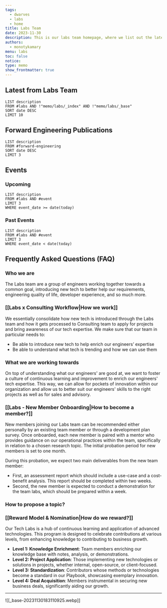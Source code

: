 ```yaml
---
tags:
  - dwarves
  - labs
  - home
title: Labs Team
date: 2023-11-30
description: This is our labs team homepage, where we list out the latest advances in our engineering team, our publications, events & workshops, as well as frequently asked questions on who and what team labs are.
authors:
  - monotykamary
menu: labs
toc: false
notice: 
type: memo
show_frontmatter: true
---
```

## Latest from Labs Team

```dataview
LIST description
FROM #labs AND !"memo/labs/_index" AND !"memo/labs/_base"
SORT date DESC
LIMIT 10
```

## Forward Engineering Publications

```dataview
LIST description
FROM #forward-engineering
SORT date DESC
LIMIT 3
```

## Events

### Upcoming

```dataview
LIST description
FROM #labs AND #event 
LIMIT 3
WHERE event_date >= date(today)
```

### Past Events

```dataview
LIST description
FROM #labs AND #event 
LIMIT 3
WHERE event_date < date(today)
```

## Frequently Asked Questions (FAQ)

### Who we are

The Labs team are a group of engineers working together towards a common goal, introducing new tech to better help our requirements, engineering quality of life, developer experience, and so much more.

### [[Labs x Consulting Workflow|How we work]]

We essentially consolidate how new tech is introduced through the Labs team and how it gets processed to Consulting team to apply for projects and bring awareness of our tech expertise. We make sure that our team in particular needs to:
- Be able to introduce new tech to help enrich our engineers’ expertise
- Be able to understand what tech is trending and how we can use them

### What we are working towards

On top of understanding what our engineers' are good at, we want to foster a culture of continuous learning and improvement to enrich our engineers' tech expertise. This way, we can allow for pockets of innovation within our organization and allow us to better suit our engineers' skills to the right projects as well as for sales and advisory.

### [[Labs - New Member Onboarding|How to become a member?]]

New members joining our Labs team can be recommended either personally by an existing team member or through a development plan survey. Once onboarded, each new member is paired with a mentor who provides guidance on our operational practices within the team, specifically in relation to a chosen research topic. The initial probation period for new members is set to one month.

During this probation, we expect two main deliverables from the new team member:

- First, an assessment report which should include a use-case and a cost-benefit analysis. This report should be completed within two weeks.
- Second, the new member is expected to conduct a demonstration for the team labs, which should be prepared within a week.

### How to propose a topic?


### [[Reward Model & Nomination|How do we reward?]]

Our Tech Labs is a hub of continuous learning and application of advanced technologies. This program is designed to celebrate contributions at various levels, from enhancing knowledge to contributing to business growth.

- **Level 1: Knowledge Enrichment**: Team members enriching our knowledge base with notes, analysis, or demonstrations.
- **Level 2: Project Application**: Those implementing new technologies or solutions in projects, whether internal, open-source, or client-focused.
- **Level 3: Standardization**: Contributors whose methods or technologies become a standard in our Playbook, showcasing exemplary innovation.
- **Level 4: Deal Acquisition**: Members instrumental in securing new business deals, significantly aiding our growth.

---

![[_base-20231130183110925.webp]]